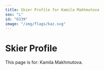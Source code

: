 ```yaml
---
title: Skier Profile for Kamila Makhmutova
sex: "L"
id: "6339"
image: "/img/flags/kaz.svg" 
---
```


# Skier Profile

This page is for: Kamila Makhmutova.
    